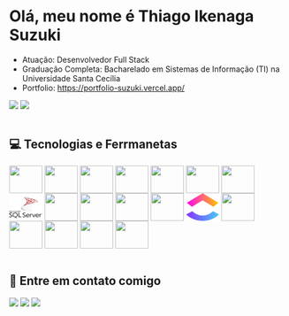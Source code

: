 # Olá, meu nome é Thiago Ikenaga Suzuki
   - Atuação: Desenvolvedor Full Stack
   - Graduação Completa: Bacharelado em Sistemas de Informação (TI) na Universidade Santa Cecília
   - Portfolio: https://portfolio-suzuki.vercel.app/ 
  
<div>
   <img height="180em" src="https://github-readme-stats.vercel.app/api?username=thiago-suzuki&show_icons=true&theme=tokyonight&include_all_commits=true&count_private=true">
  <img height="180em" src="https://github-readme-stats.vercel.app/api/top-langs/?username=thiago-suzuki&layout=compact&langs_count=7&theme=tokyonight">
</div>

<br>

## 💻 Tecnologias e Ferrmanetas
<div style="display: inline_block">
  <img align="center" height="50" width="60" src="https://cdn.jsdelivr.net/gh/devicons/devicon/icons/git/git-original.svg" />
  <img align="center" height="50" width="60" src="https://cdn.jsdelivr.net/gh/devicons/devicon/icons/nodejs/nodejs-original.svg" />
     <img align="center" height="50" width="60" src="https://cdn.jsdelivr.net/gh/devicons/devicon/icons/nestjs/nestjs-plain.svg" />
  <img align="center" height="50" width="60" src="https://cdn.jsdelivr.net/gh/devicons/devicon/icons/express/express-original.svg" />
  <img align="center" height="50" width="60" src="https://cdn.jsdelivr.net/gh/devicons/devicon/icons/angularjs/angularjs-plain.svg" />
  <img align="center" height="50" width="60" src="https://cdn.jsdelivr.net/gh/devicons/devicon/icons/ionic/ionic-original.svg" />
  <img align="center" height="50" width="60" src="https://cdn.jsdelivr.net/gh/devicons/devicon/icons/react/react-original.svg" />
  <img align="center" height="50" width="60" src="microsoft-sql-server-logo-svgrepo-com.svg" />
  <img align="center" height="50" width="60" src="https://cdn.jsdelivr.net/gh/devicons/devicon/icons/postgresql/postgresql-original-wordmark.svg" />
  <img align="center" height="50" width="60" src="https://cdn.jsdelivr.net/gh/devicons/devicon/icons/github/github-original.svg" />
  <img align="center" height="50" width="60" src="https://cdn.jsdelivr.net/gh/devicons/devicon/icons/bitbucket/bitbucket-original.svg" />
  <img align="center" height="50" width="60" src="https://cdn.jsdelivr.net/gh/devicons/devicon/icons/jira/jira-original.svg" />
  <img align="center" height="50" width="60" src="clickup-symbol-seeklogo.com.svg" />
  <img align="center" height="50" width="60" src="https://devicons.railway.app/i/postman.svg" />
  <img align="center" height="50" width="60" src="https://cdn.jsdelivr.net/gh/devicons/devicon/icons/vscode/vscode-original.svg" />
  <img align="center" height="50" width="60" src="https://cdn.jsdelivr.net/gh/devicons/devicon/icons/androidstudio/androidstudio-original.svg" />
   <img align="center" height="50" width="60" src="https://cdn.jsdelivr.net/gh/devicons/devicon/icons/gradle/gradle-plain.svg" />
   <img align="center" height="50" width="60" src="https://cdn.jsdelivr.net/gh/devicons/devicon/icons/amazonwebservices/amazonwebservices-original-wordmark.svg" />
</div>

<br>

## 👤 Entre em contato comigo
<div>
  <a href="https://www.instagram.com/thiago__suzuki013/" target="_blank"><img src="https://img.shields.io/badge/-Instagram-%23E4405F?style=for-the-badge&logo=instagram&logoColor=white" target="_blank"></a>
  <a href = "mailto:thiagoikenaga@gmail.com"><img src="https://img.shields.io/badge/-Gmail-%23333?style=for-the-badge&logo=gmail&logoColor=white" target="_blank"></a>
  <a href="https://www.linkedin.com/in/thiago-suzuki-8a890121a/" target="_blank"><img src="https://img.shields.io/badge/-LinkedIn-%230077B5?style=for-the-badge&logo=linkedin&logoColor=white" target="_blank"></a>
</div>


